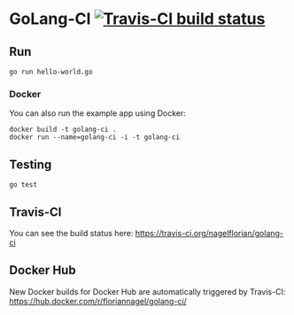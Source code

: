 # GoLang-CI [![Travis-CI build status](https://img.shields.io/travis/nagelflorian/golang-ci.svg)](https://travis-ci.org/nagelflorian/golang-ci)

## Run

```
go run hello-world.go
```

### Docker

You can also run the example app using Docker:

```
docker build -t golang-ci .
docker run --name=golang-ci -i -t golang-ci
```

## Testing

```
go test
```

## Travis-CI

You can see the build status here: https://travis-ci.org/nagelflorian/golang-ci

## Docker Hub

New Docker builds for Docker Hub are automatically triggered by Travis-CI:
https://hub.docker.com/r/floriannagel/golang-ci/
